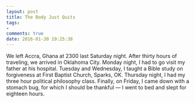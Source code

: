 ```yaml
---
layout: post
title: The Body Just Quits
tags:
- 
comments: true
date: 2016-01-30 19:25:38
---
```


We left Accra, Ghana at 2300 last Saturday night. After thirty hours of traveling, we arrived in Oklahoma City. Monday night, I had to go visit my father at his hospital. Tuesday and Wednesday, I taught a Bible study on forgiveness at First Baptist Church, Sparks, OK. Thursday night, I had my three hour political philosophy class. Finally, on Friday, I came down with a stomach bug, for which I should be thankful — I went to bed and slept for eighteen hours.
